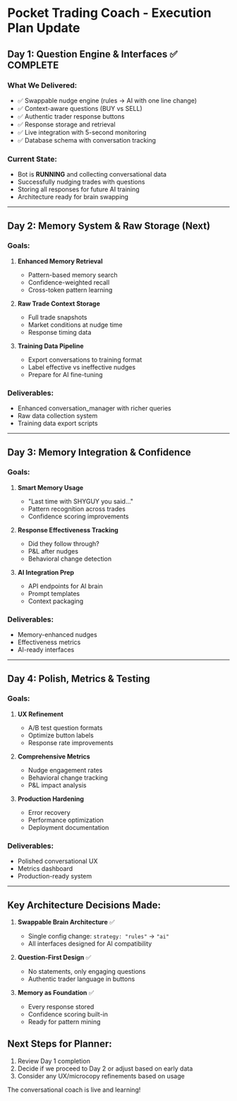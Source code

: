 # Pocket Trading Coach - Execution Plan Update

## Day 1: Question Engine & Interfaces ✅ COMPLETE

### What We Delivered:
- ✅ Swappable nudge engine (rules → AI with one line change)
- ✅ Context-aware questions (BUY vs SELL)
- ✅ Authentic trader response buttons
- ✅ Response storage and retrieval
- ✅ Live integration with 5-second monitoring
- ✅ Database schema with conversation tracking

### Current State:
- Bot is **RUNNING** and collecting conversational data
- Successfully nudging trades with questions
- Storing all responses for future AI training
- Architecture ready for brain swapping

---

## Day 2: Memory System & Raw Storage (Next)

### Goals:
1. **Enhanced Memory Retrieval**
   - Pattern-based memory search
   - Confidence-weighted recall
   - Cross-token pattern learning

2. **Raw Trade Context Storage**
   - Full trade snapshots
   - Market conditions at nudge time
   - Response timing data

3. **Training Data Pipeline**
   - Export conversations to training format
   - Label effective vs ineffective nudges
   - Prepare for AI fine-tuning

### Deliverables:
- Enhanced conversation_manager with richer queries
- Raw data collection system
- Training data export scripts

---

## Day 3: Memory Integration & Confidence

### Goals:
1. **Smart Memory Usage**
   - "Last time with SHYGUY you said..."
   - Pattern recognition across trades
   - Confidence scoring improvements

2. **Response Effectiveness Tracking**
   - Did they follow through?
   - P&L after nudges
   - Behavioral change detection

3. **AI Integration Prep**
   - API endpoints for AI brain
   - Prompt templates
   - Context packaging

### Deliverables:
- Memory-enhanced nudges
- Effectiveness metrics
- AI-ready interfaces

---

## Day 4: Polish, Metrics & Testing

### Goals:
1. **UX Refinement**
   - A/B test question formats
   - Optimize button labels
   - Response rate improvements

2. **Comprehensive Metrics**
   - Nudge engagement rates
   - Behavioral change tracking
   - P&L impact analysis

3. **Production Hardening**
   - Error recovery
   - Performance optimization
   - Deployment documentation

### Deliverables:
- Polished conversational UX
- Metrics dashboard
- Production-ready system

---

## Key Architecture Decisions Made:

1. **Swappable Brain Architecture** ✅
   - Single config change: `strategy: "rules"` → `"ai"`
   - All interfaces designed for AI compatibility

2. **Question-First Design** ✅
   - No statements, only engaging questions
   - Authentic trader language in buttons

3. **Memory as Foundation** ✅
   - Every response stored
   - Confidence scoring built-in
   - Ready for pattern mining

## Next Steps for Planner:
1. Review Day 1 completion
2. Decide if we proceed to Day 2 or adjust based on early data
3. Consider any UX/microcopy refinements based on usage

The conversational coach is live and learning! 